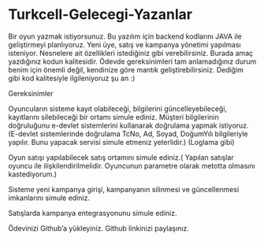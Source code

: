 # Turkcell-Gelecegi-Yazanlar
Bir oyun yazmak istiyorsunuz. Bu yazılım için backend kodlarını JAVA ile geliştirmeyi planlıyoruz. Yeni üye, satış ve kampanya yönetimi yapılması isteniyor. Nesnelere ait özellikleri istediğiniz gibi verebilirsiniz. Burada amaç yazdığınız kodun kalitesidir. Ödevde gereksinimleri tam anlamadığınız durum benim için önemli değil, kendinize göre mantık geliştirebilirsiniz. Dediğim gibi kod kalitesiyle ilgileniyoruz şu an :)



Gereksinimler

 Oyuncuların sisteme kayıt olabileceği, bilgilerini güncelleyebileceği, kayıtlarını silebileceği bir ortamı simule ediniz. 
Müşteri bilgilerinin doğruluğunu e-devlet sistemlerini kullanarak doğrulama yapmak istiyoruz. (E-devlet sistemlerinde doğrulama TcNo, Ad, Soyad, DoğumYılı bilgileriyle yapılır. Bunu yapacak servisi simule etmeniz yeterlidir.) (Loglama gibi)

 Oyun satışı yapılabilecek satış ortamını simule ediniz.( Yapılan satışlar oyuncu ile ilişkilendirilmelidir. Oyuncunun parametre olarak metotta olmasını kastediyorum.)

 Sisteme yeni kampanya girişi, kampanyanın silinmesi ve güncellenmesi imkanlarını simule ediniz.

 Satışlarda kampanya entegrasyonunu simule ediniz.

 Ödevinizi Github’a yükleyiniz. Github linkinizi paylaşınız.
